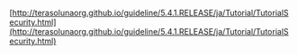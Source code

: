 [http://terasolunaorg.github.io/guideline/5.4.1.RELEASE/ja/Tutorial/TutorialSecurity.html](http://terasolunaorg.github.io/guideline/5.4.1.RELEASE/ja/Tutorial/TutorialSecurity.html)